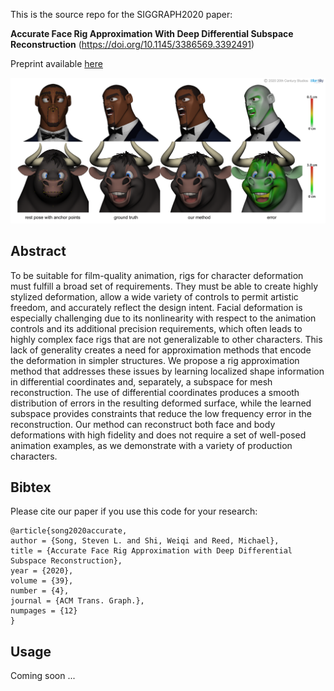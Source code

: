 
This is the source repo for the SIGGRAPH2020 paper:

**Accurate Face Rig Approximation With Deep Differential Subspace Reconstruction** (https://doi.org/10.1145/3386569.3392491)

Preprint available [here](https://arxiv.org/abs/2006.01746)

<p float="center">
<img src="images/teaser_web.png">
</p>

## Abstract

To be suitable for film-quality animation, rigs for character deformation must fulfill a broad set of requirements. They must be able to create highly stylized deformation, allow a wide variety of controls to permit artistic freedom, and accurately reflect the design intent. Facial deformation is especially challenging due to its nonlinearity with respect to the animation controls and its additional precision requirements, which often leads to highly complex face rigs that are not generalizable to other characters. This lack of generality creates a need for approximation methods that encode the deformation in simpler structures. We propose a rig approximation method that addresses these issues by learning localized shape information in differential coordinates and, separately, a subspace for mesh reconstruction. The use of differential coordinates produces a smooth distribution of errors in the resulting deformed surface, while the learned subspace provides constraints that reduce the low frequency error in the reconstruction. Our method can reconstruct both face and body deformations with high fidelity and does not require a set of well-posed animation examples, as we demonstrate with a variety of production characters.

## Bibtex

Please cite our paper if you use this code for your research: 
```
@article{song2020accurate,
author = {Song, Steven L. and Shi, Weiqi and Reed, Michael},
title = {Accurate Face Rig Approximation with Deep Differential Subspace Reconstruction},
year = {2020},
volume = {39},
number = {4},
journal = {ACM Trans. Graph.},
numpages = {12}
}
```

## Usage

 Coming soon ...
